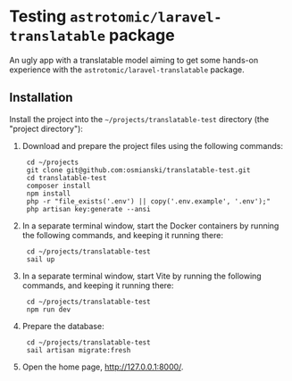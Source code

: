 # Testing `astrotomic/laravel-translatable` package

An ugly app with a translatable model aiming to get some hands-on experience with the `astrotomic/laravel-translatable` package.

## Installation

Install the project into the `~/projects/translatable-test` directory (the "project directory"):

1. Download and prepare the project files using the following commands:

        cd ~/projects
        git clone git@github.com:osmianski/translatable-test.git
        cd translatable-test
        composer install
        npm install
        php -r "file_exists('.env') || copy('.env.example', '.env');"
        php artisan key:generate --ansi

2. In a separate terminal window, start the Docker containers by running the following commands, and keeping it running there:

        cd ~/projects/translatable-test
        sail up

3. In a separate terminal window, start Vite by running the following commands, and keeping it running there:

        cd ~/projects/translatable-test
        npm run dev

4. Prepare the database:

        cd ~/projects/translatable-test
        sail artisan migrate:fresh

5. Open the home page, <http://127.0.0.1:8000/>.
